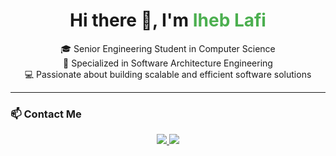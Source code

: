 <h1 align="center">Hi there 👋, I'm <span style="color:#4CAF50;">Iheb Lafi</span></h1>

<p align="center">
  🎓 Senior Engineering Student in Computer Science <br />
  🔧 Specialized in Software Architecture Engineering <br />
  💻 Passionate about building scalable and efficient software solutions <br />
</p>

---

### 📫 Contact Me

<p align="center">
  <a href="https://linkedin.com/in/iheb-lafi" target="_blank">
    <img src="https://img.shields.io/badge/LinkedIn-Iheb%20Lafi-blue?style=for-the-badge&logo=linkedin" />
  </a>
  <a href="mailto:iheb.lafi@esprit.tn">
    <img src="https://img.shields.io/badge/Email-iheb.lafi@esprit.tn-red?style=for-the-badge&logo=gmail" />
  </a>
</p>
